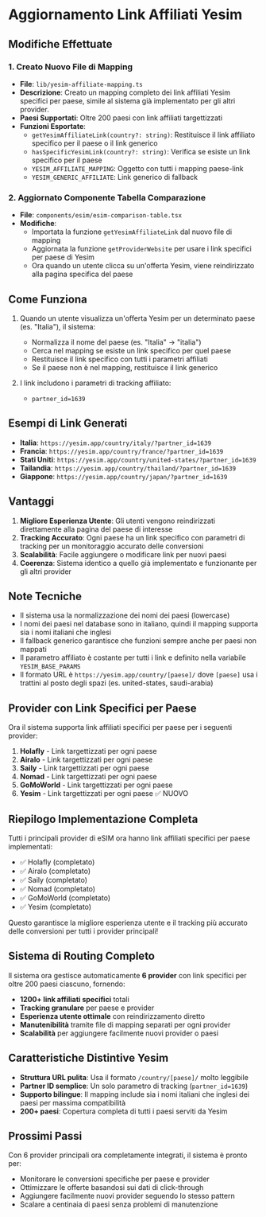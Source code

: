 # Aggiornamento Link Affiliati Yesim

## Modifiche Effettuate

### 1. Creato Nuovo File di Mapping
- **File**: `lib/yesim-affiliate-mapping.ts`
- **Descrizione**: Creato un mapping completo dei link affiliati Yesim specifici per paese, simile al sistema già implementato per gli altri provider.
- **Paesi Supportati**: Oltre 200 paesi con link affiliati targettizzati
- **Funzioni Esportate**:
  - `getYesimAffiliateLink(country?: string)`: Restituisce il link affiliato specifico per il paese o il link generico
  - `hasSpecificYesimLink(country?: string)`: Verifica se esiste un link specifico per il paese
  - `YESIM_AFFILIATE_MAPPING`: Oggetto con tutti i mapping paese-link
  - `YESIM_GENERIC_AFFILIATE`: Link generico di fallback

### 2. Aggiornato Componente Tabella Comparazione
- **File**: `components/esim/esim-comparison-table.tsx`
- **Modifiche**:
  - Importata la funzione `getYesimAffiliateLink` dal nuovo file di mapping
  - Aggiornata la funzione `getProviderWebsite` per usare i link specifici per paese di Yesim
  - Ora quando un utente clicca su un'offerta Yesim, viene reindirizzato alla pagina specifica del paese

## Come Funziona

1. Quando un utente visualizza un'offerta Yesim per un determinato paese (es. "Italia"), il sistema:
   - Normalizza il nome del paese (es. "Italia" → "italia")
   - Cerca nel mapping se esiste un link specifico per quel paese
   - Restituisce il link specifico con tutti i parametri affiliati
   - Se il paese non è nel mapping, restituisce il link generico

2. I link includono i parametri di tracking affiliato:
   - `partner_id=1639`

## Esempi di Link Generati

- **Italia**: `https://yesim.app/country/italy/?partner_id=1639`
- **Francia**: `https://yesim.app/country/france/?partner_id=1639`
- **Stati Uniti**: `https://yesim.app/country/united-states/?partner_id=1639`
- **Tailandia**: `https://yesim.app/country/thailand/?partner_id=1639`
- **Giappone**: `https://yesim.app/country/japan/?partner_id=1639`

## Vantaggi

1. **Migliore Esperienza Utente**: Gli utenti vengono reindirizzati direttamente alla pagina del paese di interesse
2. **Tracking Accurato**: Ogni paese ha un link specifico con parametri di tracking per un monitoraggio accurato delle conversioni
3. **Scalabilità**: Facile aggiungere o modificare link per nuovi paesi
4. **Coerenza**: Sistema identico a quello già implementato e funzionante per gli altri provider

## Note Tecniche

- Il sistema usa la normalizzazione dei nomi dei paesi (lowercase)
- I nomi dei paesi nel database sono in italiano, quindi il mapping supporta sia i nomi italiani che inglesi
- Il fallback generico garantisce che funzioni sempre anche per paesi non mappati
- Il parametro affiliato è costante per tutti i link e definito nella variabile `YESIM_BASE_PARAMS`
- Il formato URL è `https://yesim.app/country/[paese]/` dove `[paese]` usa i trattini al posto degli spazi (es. united-states, saudi-arabia)

## Provider con Link Specifici per Paese

Ora il sistema supporta link affiliati specifici per paese per i seguenti provider:
1. **Holafly** - Link targettizzati per ogni paese
2. **Airalo** - Link targettizzati per ogni paese  
3. **Saily** - Link targettizzati per ogni paese
4. **Nomad** - Link targettizzati per ogni paese
5. **GoMoWorld** - Link targettizzati per ogni paese
6. **Yesim** - Link targettizzati per ogni paese ✅ NUOVO

## Riepilogo Implementazione Completa

Tutti i principali provider di eSIM ora hanno link affiliati specifici per paese implementati:
- ✅ Holafly (completato)
- ✅ Airalo (completato)
- ✅ Saily (completato)
- ✅ Nomad (completato)
- ✅ GoMoWorld (completato)
- ✅ Yesim (completato)

Questo garantisce la migliore esperienza utente e il tracking più accurato delle conversioni per tutti i provider principali!

## Sistema di Routing Completo

Il sistema ora gestisce automaticamente **6 provider** con link specifici per oltre 200 paesi ciascuno, fornendo:
- **1200+ link affiliati specifici** totali
- **Tracking granulare** per paese e provider
- **Esperienza utente ottimale** con reindirizzamento diretto
- **Manutenibilità** tramite file di mapping separati per ogni provider
- **Scalabilità** per aggiungere facilmente nuovi provider o paesi

## Caratteristiche Distintive Yesim

- **Struttura URL pulita**: Usa il formato `/country/[paese]/` molto leggibile
- **Partner ID semplice**: Un solo parametro di tracking (`partner_id=1639`)
- **Supporto bilingue**: Il mapping include sia i nomi italiani che inglesi dei paesi per massima compatibilità
- **200+ paesi**: Copertura completa di tutti i paesi serviti da Yesim

## Prossimi Passi

Con 6 provider principali ora completamente integrati, il sistema è pronto per:
- Monitorare le conversioni specifiche per paese e provider
- Ottimizzare le offerte basandosi sui dati di click-through
- Aggiungere facilmente nuovi provider seguendo lo stesso pattern
- Scalare a centinaia di paesi senza problemi di manutenzione
